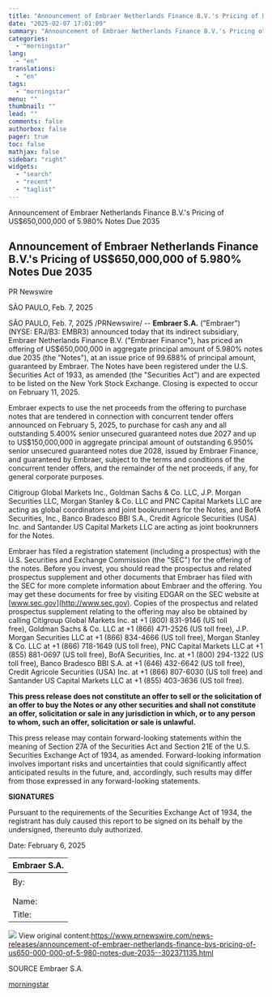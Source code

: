 ```yaml
---
title: "Announcement of Embraer Netherlands Finance B.V.'s Pricing of US$650,000,000 of 5.980% Notes Due 2035"
date: "2025-02-07 17:01:09"
summary: "Announcement of Embraer Netherlands Finance B.V.'s Pricing of US$650,000,000 of 5.980% Notes Due 2035 Announcement of Embraer Netherlands Finance B.V.'s Pricing of US$650,000,000 of 5.980% Notes Due 2035 PR Newswire SÃO PAULO, Feb. 7, 2025 SÃO PAULO, Feb. 7, 2025 /PRNewswire/ -- Embraer S.A. (\"Embraer\") (NYSE: ERJ/B3: EMBR3) announced today..."
categories:
  - "morningstar"
lang:
  - "en"
translations:
  - "en"
tags:
  - "morningstar"
menu: ""
thumbnail: ""
lead: ""
comments: false
authorbox: false
pager: true
toc: false
mathjax: false
sidebar: "right"
widgets:
  - "search"
  - "recent"
  - "taglist"
---
```


Announcement of Embraer Netherlands Finance B.V.'s Pricing of US$650,000,000 of 5.980% Notes Due 2035

Announcement of Embraer Netherlands Finance B.V.'s Pricing of US$650,000,000 of 5.980% Notes Due 2035
-----------------------------------------------------------------------------------------------------

PR Newswire

SÃO PAULO, Feb. 7, 2025


SÃO PAULO, Feb. 7, 2025 /PRNewswire/ -- **Embraer S.A.** ("Embraer") (NYSE: ERJ/B3: EMBR3) announced today that its indirect subsidiary, Embraer Netherlands Finance B.V. ("Embraer Finance"), has priced an offering of US$650,000,000 in aggregate principal amount of 5.980% notes due 2035 (the "Notes"), at an issue price of 99.688% of principal amount, guaranteed by Embraer. The Notes have been registered under the U.S. Securities Act of 1933, as amended (the "Securities Act") and are expected to be listed on the New York Stock Exchange. Closing is expected to occur on February 11, 2025.

Embraer expects to use the net proceeds from the offering to purchase notes that are tendered in connection with concurrent tender offers announced on February 5, 2025, to purchase for cash any and all outstanding 5.400% senior unsecured guaranteed notes due 2027 and up to US$150,000,000 in aggregate principal amount of outstanding 6.950% senior unsecured guaranteed notes due 2028, issued by Embraer Finance, and guaranteed by Embraer, subject to the terms and conditions of the concurrent tender offers, and the remainder of the net proceeds, if any, for general corporate purposes.

Citigroup Global Markets Inc., Goldman Sachs & Co. LLC, J.P. Morgan Securities LLC, Morgan Stanley & Co. LLC and PNC Capital Markets LLC are acting as global coordinators and joint bookrunners for the Notes, and BofA Securities, Inc., Banco Bradesco BBI S.A., Credit Agricole Securities (USA) Inc. and Santander US Capital Markets LLC are acting as joint bookrunners for the Notes.

Embraer has filed a registration statement (including a prospectus) with the U.S. Securities and Exchange Commission (the "SEC") for the offering of the notes. Before you invest, you should read the prospectus and related prospectus supplement and other documents that Embraer has filed with the SEC for more complete information about Embraer and the offering. You may get these documents for free by visiting EDGAR on the SEC website at [www.sec.gov](http://www.sec.gov). Copies of the prospectus and related prospectus supplement relating to the offering may also be obtained by calling Citigroup Global Markets Inc. at +1 (800) 831-9146 (US toll free), Goldman Sachs & Co. LLC at +1 (866) 471-2526 (US toll free), J.P. Morgan Securities LLC at +1 (866) 834-4666 (US toll free), Morgan Stanley & Co. LLC at +1 (866) 718-1649 (US toll free), PNC Capital Markets LLC at +1 (855) 881-0697 (US toll free), BofA Securities, Inc. at +1 (800) 294-1322 (US toll free), Banco Bradesco BBI S.A. at +1 (646) 432-6642 (US toll free), Credit Agricole Securities (USA) Inc. at +1 (866) 807-6030 (US toll free) and Santander US Capital Markets LLC at +1 (855) 403-3636 (US toll free).

**This press release does not constitute an offer to sell or the solicitation of an offer to buy the Notes or any other securities and shall not constitute an offer, solicitation or sale in any jurisdiction in which, or to any person to whom, such an offer, solicitation or sale is unlawful.** 

This press release may contain forward-looking statements within the meaning of Section 27A of the Securities Act and Section 21E of the U.S. Securities Exchange Act of 1934, as amended. Forward-looking information involves important risks and uncertainties that could significantly affect anticipated results in the future, and, accordingly, such results may differ from those expressed in any forward-looking statements.

**SIGNATURES**

Pursuant to the requirements of the Securities Exchange Act of 1934, the registrant has duly caused this report to be signed on its behalf by the undersigned, thereunto duly authorized.

Date: February 6, 2025

| Embraer S.A. |
| --- |
|  |  |
| By: |  |
|  | /s/ *Antonio Carlos Garcia* |
|  |  |
| Name: | Antonio Carlos Garcia |
| Title: | Executive Vice President of Finance and Investor Relations |

 ![](https://c212.net/c/img/favicon.png?sn=SP14195&sd=2025-02-07) View original content:<https://www.prnewswire.com/news-releases/announcement-of-embraer-netherlands-finance-bvs-pricing-of-us650-000-000-of-5-980-notes-due-2035--302371135.html>

SOURCE Embraer S.A.

[morningstar](https://www.morningstar.com/news/pr-newswire/20250207sp14195/announcement-of-embraer-netherlands-finance-bvs-pricing-of-us650000000-of-5980-notes-due-2035)
